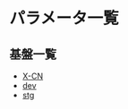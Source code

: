 #  パラメータ一覧
##  基盤一覧

- [X-CN](TestProjectX-CN/index.html)
- [dev](TestProjectdev/index.html)
- [stg](TestProjectstg/index.html)
